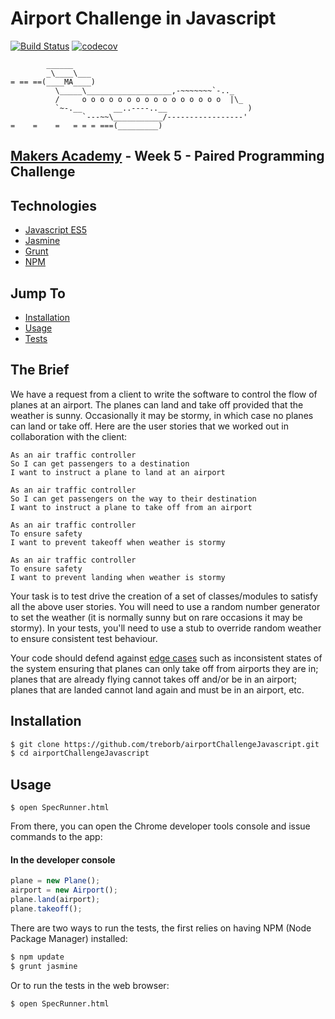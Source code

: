 # Airport Challenge in Javascript

[![Build Status](https://travis-ci.org/treborb/airportChallengeJavascript.svg?branch=master)](https://travis-ci.org/treborb/airportChallengeJavascript)
[![codecov](https://codecov.io/gh/treborb/airportChallengeJavascript/branch/master/graph/badge.svg)](https://codecov.io/gh/treborb/airportChallengeJavascript)

```
        ______
        _\____\___
= == ==(____MA____)
          \_____\___________________,-~~~~~~~`-.._
          /     o o o o o o o o o o o o o o o o  |\_
          `~-.__       __..----..__                  )
                `---~~\___________/-----------------'
=    =    =   = = = ===(_________)

```

## [Makers Academy](http://www.makersacademy.com) - Week 5 - Paired Programming Challenge

## Technologies
* [Javascript ES5](https://www.javascript.com/)
* [Jasmine](https://jasmine.github.io/)
* [Grunt](https://gruntjs.com/)
* [NPM](https://www.npmjs.com/)


## Jump To
* [Installation](#install)
* [Usage](#usage)
* [Tests](#tests)

## The Brief

We have a request from a client to write the software to control the flow of planes at an airport. The planes can land and take off provided that the weather is sunny. Occasionally it may be stormy, in which case no planes can land or take off.  Here are the user stories that we worked out in collaboration with the client:

```
As an air traffic controller
So I can get passengers to a destination
I want to instruct a plane to land at an airport

As an air traffic controller
So I can get passengers on the way to their destination
I want to instruct a plane to take off from an airport

As an air traffic controller
To ensure safety
I want to prevent takeoff when weather is stormy

As an air traffic controller
To ensure safety
I want to prevent landing when weather is stormy
```

Your task is to test drive the creation of a set of classes/modules to satisfy all the above user stories. You will need to use a random number generator to set the weather (it is normally sunny but on rare occasions it may be stormy). In your tests, you'll need to use a stub to override random weather to ensure consistent test behaviour.

Your code should defend against [edge cases](http://programmers.stackexchange.com/questions/125587/what-are-the-difference-between-an-edge-case-a-corner-case-a-base-case-and-a-b) such as inconsistent states of the system ensuring that planes can only take off from airports they are in; planes that are already flying cannot takes off and/or be in an airport; planes that are landed cannot land again and must be in an airport, etc.

## <a name="install">Installation</a>

```sh
$ git clone https://github.com/treborb/airportChallengeJavascript.git
$ cd airportChallengeJavascript
```

## <a name="usage">Usage</a>

```
$ open SpecRunner.html
```

From there, you can open the Chrome developer tools console and issue commands to the app:

#### In the developer console
```javascript
plane = new Plane();
airport = new Airport();
plane.land(airport);
plane.takeoff();
```

There are two ways to run the tests, the first relies on having NPM (Node Package Manager) installed:

```sh
$ npm update
$ grunt jasmine
```

Or to run the tests in the web browser:

```sh
$ open SpecRunner.html
```

